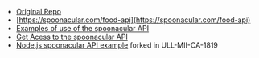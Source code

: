 * [Original Repo](https://github.com/pabloweber/API-Testing)
* [https://spoonacular.com/food-api](https://spoonacular.com/food-api)
* [Examples of use of the spoonacular API](https://market.mashape.com/spoonacular/recipe-food-nutrition)
* [Get Acess to the spoonacular API](https://spoonacular.com/food-api/access)
* [Node.js spoonacular API example](https://github.com/ULL-MII-CA-1819/node-spoonacular-api-example.git) forked in ULL-MII-CA-1819

